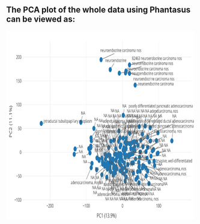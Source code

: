 
<h2>The PCA plot of the whole data using Phantasus can be viewed as: </h2>
<img src="pca-plot.svg" alt="pca plot" width="500" height="500"/>


